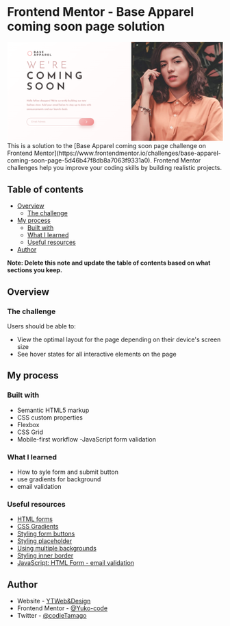 # Frontend Mentor - Base Apparel coming soon page solution
<img src="https://github.com/Yuko-code/Yuko-code/blob/main/coming-soon.png" width="900">
This is a solution to the [Base Apparel coming soon page challenge on Frontend Mentor](https://www.frontendmentor.io/challenges/base-apparel-coming-soon-page-5d46b47f8db8a7063f9331a0). Frontend Mentor challenges help you improve your coding skills by building realistic projects.

## Table of contents

- [Overview](#overview)
  - [The challenge](#the-challenge)
- [My process](#my-process)
  - [Built with](#built-with)
  - [What I learned](#what-i-learned)
  - [Useful resources](#useful-resources)
- [Author](#author)

**Note: Delete this note and update the table of contents based on what sections you keep.**

## Overview

### The challenge

Users should be able to:

- View the optimal layout for the page depending on their device's screen size
- See hover states for all interactive elements on the page


## My process

### Built with
- Semantic HTML5 markup
- CSS custom properties
- Flexbox
- CSS Grid
- Mobile-first workflow
-JavaScript form validation

### What I learned

- How to syle form and submit button
- use gradients for background
- email validation

### Useful resources

- [HTML forms](https://www.w3schools.com/html/html_forms.asp)
- [CSS Gradients](https://www.w3schools.com/css/css3_gradients.asp)
- [Styling form buttons](https://www.w3schools.com/css/tryit.asp?filename=trycss_form_button)
- [Styling placeholder](https://developer.mozilla.org/en-US/docs/Web/CSS/::placeholder)
- [Using multiple backgrounds](https://developer.mozilla.org/en-US/docs/Web/CSS/CSS_Backgrounds_and_Borders/Using_multiple_backgrounds)
- [Styling inner border](https://flaviocopes.com/css-border-inside-element/)
- [JavaScript: HTML Form - email validation](https://www.w3resource.com/javascript/form/email-validation.php)




## Author

- Website - [YTWeb&Design](https://ytwebxdesign.com/)
- Frontend Mentor - [@Yuko-code](https://www.frontendmentor.io/profile/Yuko-code)
- Twitter - [@codieTamago](https://www.twitter.com/codieTamago)







